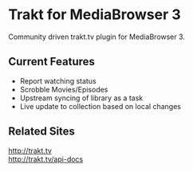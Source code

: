 Trakt for MediaBrowser 3
=========

Community driven trakt.tv plugin for MediaBrowser 3. 

## Current Features ##

- Report watching status
- Scrobble Movies/Episodes
- Upstream syncing of library as a task
- Live update to collection based on local changes

## Related Sites ##

http://trakt.tv  
http://trakt.tv/api-docs
